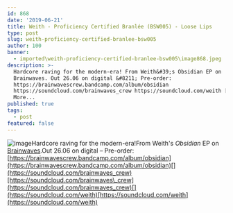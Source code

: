 ```yaml
---
id: 868
date: '2019-06-21'
title: Weith - Proficiency Certified Branlée (BSW005) - Loose Lips
type: post
slug: weith-proficiency-certified-branlee-bsw005
author: 100
banner:
  - imported\weith-proficiency-certified-branlee-bsw005\image868.jpeg
description: >-
  Hardcore raving for the modern-era! From Weith&#39;s Obsidian EP on
  Brainwaves. Out 26.06 on digital &#8211; Pre-order:
  https://brainwavescrew.bandcamp.com/album/obsidian
  https://soundcloud.com/brainwaves_crew https://soundcloud.com/weith [...]Read
  More...
published: true
tags:
  - post
featured: false
---
```

![image](../imported\weith-proficiency-certified-branlee-bsw005\image868.jpeg)Hardcore raving for the modern-era!From Weith's _Obsidian_ EP on [Brainwaves](https://brainwavescrew.bandcamp.com).Out 26.06 on digital – Pre-order: [](https://brainwavescrew.bandcamp.com/album/obsidian)[https://brainwavescrew.bandcamp.com/album/obsidian](https://brainwavescrew.bandcamp.com/album/obsidian)[](https://soundcloud.com/brainwaves_crew)[https://soundcloud.com/brainwaves\_crew](https://soundcloud.com/brainwaves_crew)[](https://soundcloud.com/weith)[https://soundcloud.com/weith](https://soundcloud.com/weith)